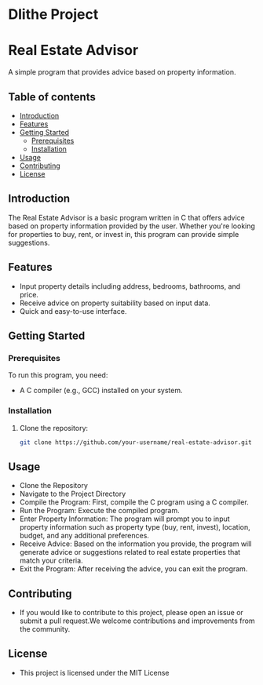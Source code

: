 # Dlithe Project 
# Real Estate Advisor

A simple program that provides advice based on property information.

## Table of contents 

- [Introduction](#introduction)
- [Features](#features)
- [Getting Started](#getting-started)
  - [Prerequisites](#prerequisites)
  - [Installation](#installation)
- [Usage](#usage)
- [Contributing](#contributing)
- [License](#license)

## Introduction

The Real Estate Advisor is a basic program written in C that offers advice based on property information provided by the user. Whether you're looking for properties to buy, rent, or invest in, this program can provide simple suggestions.

## Features

- Input property details including address, bedrooms, bathrooms, and price.
- Receive advice on property suitability based on input data.
- Quick and easy-to-use interface.

## Getting Started

### Prerequisites

To run this program, you need:

- A C compiler (e.g., GCC) installed on your system.

### Installation

1. Clone the repository:
   ```sh
   git clone https://github.com/your-username/real-estate-advisor.git

## Usage
- Clone the Repository
- Navigate to the Project Directory
- Compile the Program: First, compile the C program using a C compiler.
- Run the Program: Execute the compiled program.
- Enter Property Information: The program will prompt you to input property information such as property type (buy, rent, invest), location, budget, and any additional preferences.
- Receive Advice: Based on the information you provide, the program will generate advice or suggestions related to real estate properties that match your criteria.
- Exit the Program: After receiving the advice, you can exit the program.

## Contributing

- If you would like to contribute to this project, please open an issue or submit a pull request.We welcome contributions and improvements from the community.

## License

- This project is licensed under the MIT License
   
